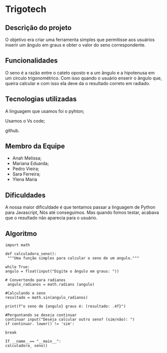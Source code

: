# Trigotech

## Descrição do projeto 

O objetivo era criar uma ferramenta simples que permitisse aos usuários inserir um ângulo em graus e obter o valor do seno correspondente.

## Funcionalidades
O seno é a razão entre o cateto oposto e a um ângulo e a hipotenusa em um circulo trigonométrico. 
Com isso quando o usuário enserir o ângulo que, queira calcular e com isso ela deve da o resultado correto em radiado.

## Tecnologias utilizadas 

A linguagem que usamos foi o pyhton;

Usamos o Vs code;

github. 

## Membro da Equipe 

* Anah Melissa;
* Mariana Eduarda;
* Pedro Vieira;
* Sara Ferreira;
* Ylena Maria 

## Dificuldades 

A nossa maior dificuldade é que tentamos passar a linguagem de Python para Javascript, Nós até conseguimos.
Mas quando fomos testar, acabava que o resultado não aparecia para o usuário.

## Algoritmo

```
import math

def calculadora_seno():
 """Uma função simples para calcular o seno de um angulo."""

while True: 
angulo = float(input("Digite o ângulo em graus: "))

# Convertendo para radianos
 angulo_radianos = math.radians (angulo)

#Calculando o seno 
resultado = math.sin(angulo_radianos)

print(f"o seno de {angulo} graus é: (resultado: .4f}")

#Perguntando se deseja continuar 
continuar input("Deseja calcular outro seno? (sim/não): ") 
if continuar. lower() != 'sim':

break

If __name__== "__main__":
calculadora_ seno()

